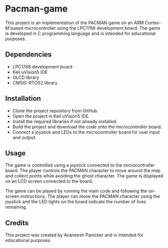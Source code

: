 # Pacman-game
This project is an implementation of the PACMAN game on an ARM Cortex-M based microcontroller using the LPC1768 development board. The game is developed in C programming language and is intended for educational purposes.

<b><h2>Dependencies</h2></b>

- LPC1768 development board
- Keil uVision5 IDE
- GLCD library
- CMSIS-RTOS2 library

<b><h2>Installation</h2></b>

- Clone the project repository from GitHub.
- Open the project in Keil uVision5 IDE.
- Install the required libraries if not already installed.
- Build the project and download the code onto the microcontroller board.
- Connect a joystick and LEDs to the microcontroller board for user input and output.

<b><h2>Usage</h2></b>

The game is controlled using a joystick connected to the microcontroller board. The player controls the PACMAN character to move around the map and collect points while avoiding the ghost character. The game is displayed on an LCD screen connected to the board.

The game can be played by running the main code and following the on-screen instructions. The player can move the PACMAN character using the joystick and the LED lights on the board indicate the number of lives remaining.

<b><h2>Credits</h2></b>

This project was created by Avaneesh Panicker and is intended for educational purposes.
